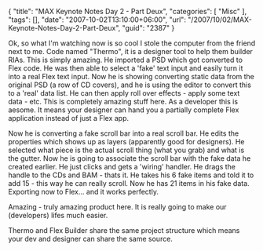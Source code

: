 {
	"title": "MAX Keynote Notes Day 2 - Part Deux",
	"categories": [
		"Misc"
	],
	"tags": [],
	"date": "2007-10-02T13:10:00+06:00",
	"url": "/2007/10/02/MAX-Keynote-Notes-Day-2-Part-Deux",
	"guid": "2387"
}

Ok, so what I'm watching now is so cool I stole the computer from the friend next to me. Code named "Thermo", it is a designer tool to help them builder RIAs. This is simply amazing. He imported a PSD which got converted to Flex code. He was then able to select a 'fake' text input and easily turn it into a real Flex text input. Now he is showing converting static data from the original PSD (a row of CD  covers), and he is using the editor to convert this to a 'real' data list. He can then apply roll over effects - apply some text data - etc. This is completely amazing stuff here. As a developer this is aesome. It means your designer can hand you a partially complete Flex application instead of just a Flex app. 

Now he is converting a fake scroll bar into a real scroll bar. He edits the properties which shows up as layers (apparently good for designers). He selected what piece is the actual scroll thing (what you grab) and what is the gutter. Now he is going  to associate the scroll bar with the fake data he created earlier. He just clicks and gets a 'wiring' handler. He drags the handle to the CDs and BAM - thats it. He takes his 6 fake items and told it to add 15 - this way he can really scroll. Now he has 21 items in his fake data. Exporting now to Flex... and it works perfectly.

Amazing - truly amazing product here. It is really going to make our (developers) lifes much easier. 

Thermo and Flex Builder share the same project structure which means your dev and designer can share the same source.